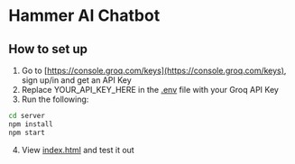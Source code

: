 # Hammer AI Chatbot

## How to set up

1. Go to [https://console.groq.com/keys](https://console.groq.com/keys), sign up/in and get an API Key
2. Replace YOUR_API_KEY_HERE in the [.env](server/.env) file with your Groq API Key
3. Run the following:
```bash
cd server
npm install
npm start
```
4. View [index.html](public/index.html) and test it out